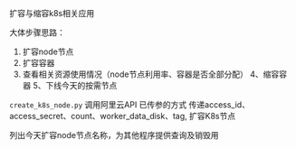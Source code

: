 
扩容与缩容k8s相关应用

大体步骤思路：
 1. 扩容node节点
 2. 扩容容器
 3. 查看相关资源使用情况（node节点利用率、容器是否全部分配）
 4、缩容容器
 5、下线今天的按需节点

`create_k8s_node.py` 
调用阿里云API 已传参的方式 传递access_id、access_secret、count、worker_data_disk、tag, 扩容K8s节点

列出今天扩容node节点名称，为其他程序提供查询及销毁用